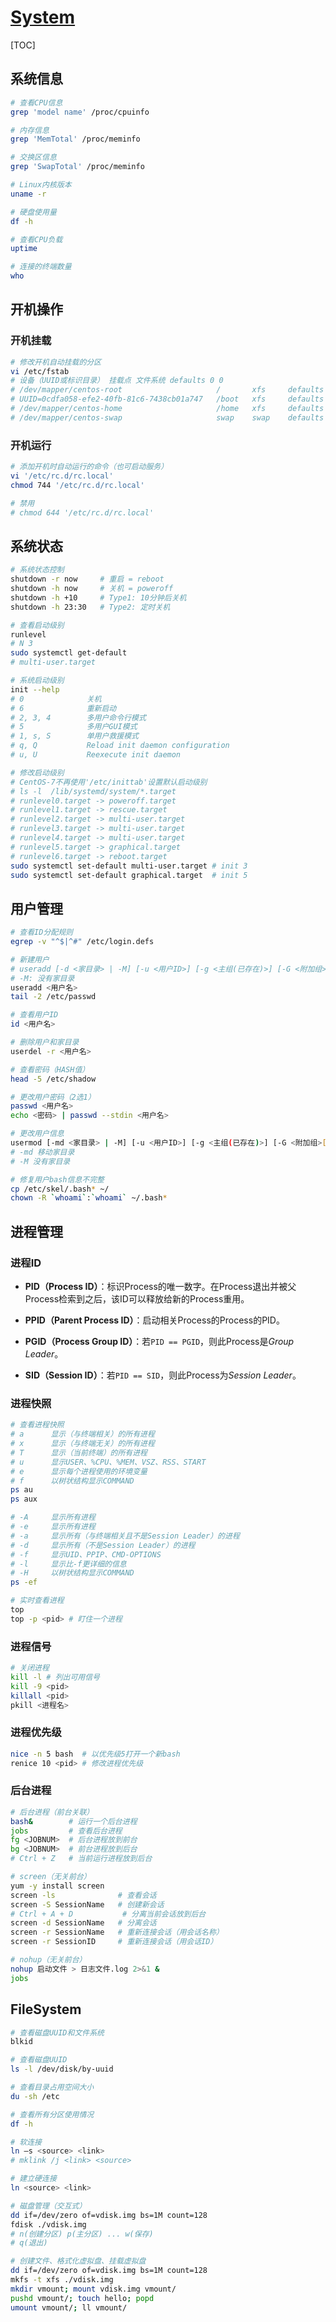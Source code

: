 <link rel="stylesheet" href="https://zhmhbest.gitee.io/hellomathematics/style/index.css">
<script src="https://zhmhbest.gitee.io/hellomathematics/style/index.js"></script>

# [System](./index.html)

[TOC]

## 系统信息

```bash
# 查看CPU信息
grep 'model name' /proc/cpuinfo

# 内存信息
grep 'MemTotal' /proc/meminfo

# 交换区信息
grep 'SwapTotal' /proc/meminfo

# Linux内核版本
uname -r

# 硬盘使用量
df -h

# 查看CPU负载
uptime

# 连接的终端数量
who
```

## 开机操作

### 开机挂载

```bash
# 修改开机自动挂载的分区
vi /etc/fstab
# 设备（UUID或标识目录） 挂载点 文件系统 defaults 0 0
# /dev/mapper/centos-root                     /       xfs     defaults        1 1
# UUID=0cdfa058-efe2-40fb-81c6-7438cb01a747   /boot   xfs     defaults        1 2
# /dev/mapper/centos-home                     /home   xfs     defaults        1 2
# /dev/mapper/centos-swap                     swap    swap    defaults        0 0
```

### 开机运行

```bash
# 添加开机时自动运行的命令（也可启动服务）
vi '/etc/rc.d/rc.local'
chmod 744 '/etc/rc.d/rc.local'

# 禁用
# chmod 644 '/etc/rc.d/rc.local'
```

## 系统状态

```bash
# 系统状态控制
shutdown -r now     # 重启 = reboot
shutdown -h now     # 关机 = poweroff
shutdown -h +10     # Type1: 10分钟后关机
shutdown -h 23:30   # Type2: 定时关机
```

```bash
# 查看启动级别
runlevel
# N 3
sudo systemctl get-default
# multi-user.target
```

```bash
# 系统启动级别
init --help
# 0              关机
# 6              重新启动
# 2, 3, 4        多用户命令行模式
# 5              多用户GUI模式
# 1, s, S        单用户救援模式
# q, Q           Reload init daemon configuration
# u, U           Reexecute init daemon

# 修改启动级别
# CentOS-7不再使用'/etc/inittab'设置默认启动级别
# ls -l  /lib/systemd/system/*.target
# runlevel0.target -> poweroff.target
# runlevel1.target -> rescue.target
# runlevel2.target -> multi-user.target
# runlevel3.target -> multi-user.target
# runlevel4.target -> multi-user.target
# runlevel5.target -> graphical.target
# runlevel6.target -> reboot.target
sudo systemctl set-default multi-user.target # init 3
sudo systemctl set-default graphical.target  # init 5
```

## 用户管理

```bash
# 查看ID分配规则
egrep -v "^$|^#" /etc/login.defs

# 新建用户
# useradd [-d <家目录> | -M] [-u <用户ID>] [-g <主组(已存在)>] [-G <附加组>[,...]] [-s /bin/bash] <用户名>
# -M: 没有家目录
useradd <用户名>
tail -2 /etc/passwd

# 查看用户ID
id <用户名>

# 删除用户和家目录
userdel -r <用户名>

# 查看密码（HASH值）
head -5 /etc/shadow

# 更改用户密码（2选1）
passwd <用户名>
echo <密码> | passwd --stdin <用户名>

# 更改用户信息
usermod [-md <家目录> | -M] [-u <用户ID>] [-g <主组(已存在)>] [-G <附加组>[,...]] [-s /bin/bash] <用户名>
# -md 移动家目录
# -M 没有家目录

# 修复用户bash信息不完整
cp /etc/skel/.bash* ~/
chown -R `whoami`:`whoami` ~/.bash*
```

## 进程管理

### 进程ID

- **PID（Process ID）**：标识Process的唯一数字。在Process退出并被父Process检索到之后，该ID可以释放给新的Process重用。

- **PPID（Parent Process ID）**：启动相关Process的Process的PID。

- **PGID（Process Group ID）**：若`PID == PGID`，则此Process是*Group Leader*。

- **SID（Session ID）**：若`PID == SID`，则此Process为*Session Leader*。

### 进程快照

```bash
# 查看进程快照
# a      显示（与终端相关）的所有进程
# x      显示（与终端无关）的所有进程
# T      显示（当前终端）的所有进程
# u      显示USER、%CPU、%MEM、VSZ、RSS、START
# e      显示每个进程使用的环境变量
# f      以树状结构显示COMMAND
ps au
ps aux

# -A     显示所有进程
# -e     显示所有进程
# -a     显示所有（与终端相关且不是Session Leader）的进程
# -d     显示所有（不是Session Leader）的进程
# -f     显示UID、PPIP、CMD-OPTIONS
# -l     显示比-f更详细的信息
# -H     以树状结构显示COMMAND
ps -ef
```

```bash
# 实时查看进程
top
top -p <pid> # 盯住一个进程
```

### 进程信号

```bash
# 关闭进程
kill -l # 列出可用信号
kill -9 <pid>
killall <pid>
pkill <进程名>
```

### 进程优先级

```bash
nice -n 5 bash  # 以优先级5打开一个新bash
renice 10 <pid> # 修改进程优先级
```

### 后台进程

```bash
# 后台进程（前台关联）
bash&        # 运行一个后台进程
jobs         # 查看后台进程
fg <JOBNUM>  # 后台进程放到前台
bg <JOBNUM>  # 前台进程放到后台
# Ctrl + Z   # 当前运行进程放到后台

# screen（无关前台）
yum -y install screen
screen -ls              # 查看会话
screen -S SessionName   # 创建新会话
# Ctrl + A + D           # 分离当前会话放到后台
screen -d SessionName   # 分离会话
screen -r SessionName   # 重新连接会话（用会话名称）
screen -r SessionID     # 重新连接会话（用会话ID）

# nohup（无关前台）
nohup 启动文件 > 日志文件.log 2>&1 &
jobs
```

## FileSystem

```bash
# 查看磁盘UUID和文件系统
blkid

# 查看磁盘UUID
ls -l /dev/disk/by-uuid
```

```bash
# 查看目录占用空间大小
du -sh /etc

# 查看所有分区使用情况
df -h
```

```bash
# 软连接
ln –s <source> <link>
# mklink /j <link> <source>

# 建立硬连接
ln <source> <link>
```

```bash
# 磁盘管理（交互式）
dd if=/dev/zero of=vdisk.img bs=1M count=128
fdisk ./vdisk.img
# n(创建分区) p(主分区) ... w(保存)
# q(退出)

# 创建文件、格式化虚拟盘、挂载虚拟盘
dd if=/dev/zero of=vdisk.img bs=1M count=128
mkfs -t xfs ./vdisk.img
mkdir vmount; mount vdisk.img vmount/
pushd vmount/; touch hello; popd
umount vmount/; ll vmount/
```
